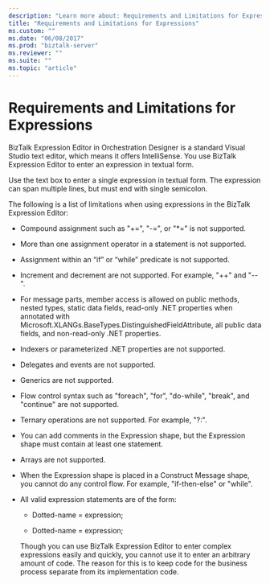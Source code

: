 ```yaml
---
description: "Learn more about: Requirements and Limitations for Expressions"
title: "Requirements and Limitations for Expressions"
ms.custom: ""
ms.date: "06/08/2017"
ms.prod: "biztalk-server"
ms.reviewer: ""
ms.suite: ""
ms.topic: "article"
---
```

# Requirements and Limitations for Expressions
BizTalk Expression Editor in Orchestration Designer is a standard Visual Studio text editor, which means it offers IntelliSense. You use BizTalk Expression Editor to enter an expression in textual form.  
  
 Use the text box to enter a single expression in textual form. The expression can span multiple lines, but must end with single semicolon.  
  
 The following is a list of limitations when using expressions in the BizTalk Expression Editor:  
  
- Compound assignment such as "+=", "-=", or "*=" is not supported.  
  
- More than one assignment operator in a statement is not supported.  
  
- Assignment within an “if” or “while” predicate is not supported.  
  
- Increment and decrement are not supported. For example, "++" and "--".  
  
- For message parts, member access is allowed on public methods, nested types, static data fields, read-only .NET properties when annotated with Microsoft.XLANGs.BaseTypes.DistinguishedFieldAttribute, all public data fields, and non-read-only .NET properties.  
  
- Indexers or parameterized .NET properties are not supported.  
  
- Delegates and events are not supported.  
  
- Generics are not supported.  
  
- Flow control syntax such as "foreach", "for", "do-while", "break", and "continue" are not supported.  
  
- Ternary operations are not supported. For example, "?:".  
  
- You can add comments in the Expression shape, but the Expression shape must contain at least one statement.  
  
- Arrays are not supported.  
  
- When the Expression shape is placed in a Construct Message shape, you cannot do any control flow. For example, "if-then-else" or "while".  
  
- All valid expression statements are of the form:  
  
  -   Dotted-name = expression;  
  
  -   Dotted-name = expression;  
  
  Though you can use BizTalk Expression Editor to enter complex expressions easily and quickly, you cannot use it to enter an arbitrary amount of code. The reason for this is to keep code for the business process separate from its implementation code.
